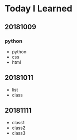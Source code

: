 # Today I Learned

## 20181009

### python

* python
* css
* html

## 20181011
* list
* class


## 20181111
* class1
* class2
* class3
